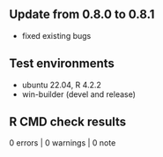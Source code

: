 ## Update from 0.8.0 to 0.8.1

* fixed existing bugs

## Test environments
* ubuntu 22.04, R 4.2.2
* win-builder (devel and release)

## R CMD check results

0 errors | 0 warnings | 0 note
